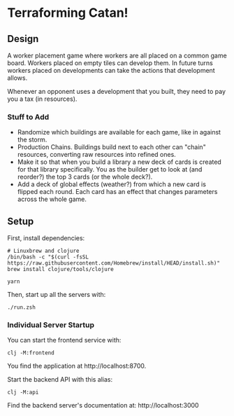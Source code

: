 # Terraforming Catan!

## Design

A worker placement game where workers are all placed on a common game board.
Workers placed on empty tiles can develop them.
In future turns workers placed on developments can take the actions that
development allows.

Whenever an opponent uses a development that you built, they need to pay you a
tax (in resources).

### Stuff to Add

 - Randomize which buildings are available for each game, like in against the
   storm.
 - Production Chains.
   Buildings build next to each other can "chain" resources, converting raw
   resources into refined ones.
 - Make it so that when you build a library a new deck of cards is created for
   that library specifically.
   You as the builder get to look at (and reorder?) the top 3 cards (or the
   whole deck?).
 - Add a deck of global effects (weather?) from which a new card is flipped each
   round.
   Each card has an effect that changes parameters across the whole game.

## Setup

First, install dependencies:

    # Linuxbrew and clojure
    /bin/bash -c "$(curl -fsSL https://raw.githubusercontent.com/Homebrew/install/HEAD/install.sh)"
    brew install clojure/tools/clojure

    yarn

Then, start up all the servers with:

    ./run.zsh

### Individual Server Startup

You can start the frontend service with:

    clj -M:frontend

You find the application at http://localhost:8700.

Start the backend API with this alias:

    clj -M:api

Find the backend server's documentation at: http://localhost:3000
